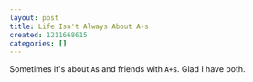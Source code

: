 ```yaml
---
layout: post
title: Life Isn't Always About A+s
created: 1211668615
categories: []
---
```

Sometimes it's about <code>A</code>s and friends with <code>A+</code>s. Glad I have both.
